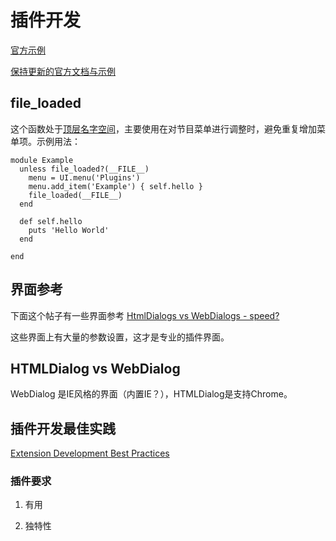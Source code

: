 # 插件开发

[官方示例](https://developer.sketchup.com/developers/example-extensions)

[保持更新的官方文档与示例](https://github.com/SketchUp/sketchup-ruby-api-tutorials)

## file_loaded

这个函数处于[顶层名字空间](https://ruby.sketchup.com/top-level-namespace.html#file_loaded-instance_method)，主要使用在对节目菜单进行调整时，避免重复增加菜单项。示例用法：

    module Example
      unless file_loaded?(__FILE__)
        menu = UI.menu('Plugins')
        menu.add_item('Example') { self.hello }
        file_loaded(__FILE__)
      end
    
      def self.hello
        puts 'Hello World'
      end
    
    end


## 界面参考

下面这个帖子有一些界面参考 [HtmlDialogs vs WebDialogs - speed?](https://forums.sketchup.com/t/htmldialogs-vs-webdialogs-speed/97655)

这些界面上有大量的参数设置，这才是专业的插件界面。


## HTMLDialog vs WebDialog

WebDialog 是IE风格的界面（内置IE？），HTMLDialog是支持Chrome。

## 插件开发最佳实践

[Extension Development Best Practices](https://help.sketchup.com/en/extension-warehouse/extension-development-best-practices)

### 插件要求

1. 有用

2. 独特性







